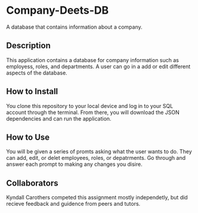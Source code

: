 # Company-Deets-DB
A database that contains information about a company.

## Description
This application contains a database for company information such as employess, roles, and departments. A user can go in a add or edit different aspects of the database. 

## How to Install
You clone this repository to your local device and log in to your SQL account through the terminal. From there, you will download the JSON dependencies and can run the application. 

## How to Use
You will be given a series of promts asking what the user wants to do. They can add, edit, or delet employees, roles, or depatrments. Go through and answer each prompt to making any changes you disire. 

## Collaborators
Kyndall Carothers competed this assignment mostly independetly, but did recieve feedback and guidence from peers and tutors. 
